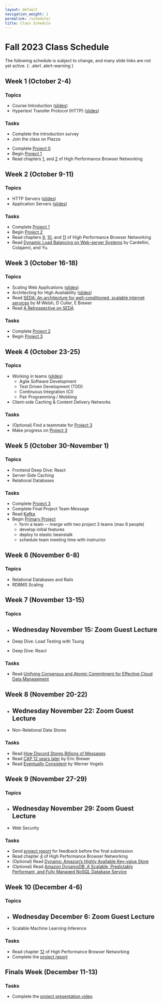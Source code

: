 ```yaml
---
layout: default
navigation_weight: 1
permalink: /schedule/
title: Class Schedule
---
```


# Fall 2023 Class Schedule

The following schedule is subject to change, and many slide links are not yet active.
{: .alert .alert-warning }

<div class="week">

## Week 1 (October 2-4)

### Topics

- Course Introduction ([slides](/slides/2023/01_course_introduction))
- Hypertext Transfer Protocol (HTTP) ([slides](/slides/2023/02_http))

### Tasks

- Complete the introduction survey
- Join the class on Piazza
<!-- - Enroll in AWS Educate -->
- Complete [Project 0](/project0/)
- Begin [Project 1](/project1/)
- Read chapters [1](https://hpbn.co/primer-on-latency-and-bandwidth/), and
  [2](https://hpbn.co/building-blocks-of-tcp/) of High Performance Browser Networking

</div>
<div class="week">

## Week 2 (October 9-11)

### Topics

- HTTP Servers ([slides](/slides/2023/03_http_servers))
- Application Servers ([slides](/slides/2023/04_application_servers))

### Tasks

- Complete [Project 1](/project1/)
- Begin [Project 2](/project2/)
- Read chapters [9](https://hpbn.co/brief-history-of-http/),
  [10](https://hpbn.co/primer-on-web-performance/), and
  [11](https://hpbn.co/http1x/) of High Performance Browser Networking
- Read [Dynamic Load Balancing on Web-server
  Systems](http://www.ics.uci.edu/~cs230/reading/DLB.pdf) by Cardellini,
  Colajanni, and Yu.

</div>
<div class="week">

## Week 3 (October 16-18)

### Topics

- Scaling Web Applications ([slides](/slides/2023/05_scaling_web_applications))
- Architecting for High Availability ([slides](/slides/2023/06_high_availability))
- Read [SEDA: An architecture for well-conditioned, scalable internet services](http://nms.lcs.mit.edu/~kandula/projects/killbots/killbots_files/seda-sosp01.pdf) by M Welsh, D Culler, E Brewer
- Read [A Retrospective on SEDA](https://matt-welsh.blogspot.com/2010/07/retrospective-on-seda.html)

### Tasks

- Complete [Project 2](/project2/)
- Begin [Project 3](/project3/)

</div>
<div class="week">

## Week 4 (October 23-25)

### Topics

- Working in teams ([slides](/slides/2023/07_agile_tdd_pairing))
  - Agile Software Development
  - Test Driven Development (TDD)
  - Continuous Integration (CI)
  - Pair Programming / Mobbing
- Client-side Caching & Content Delivery Networks

### Tasks

- (Optional) Find a teammate for [Project 3](/project3/)
- Make progress on [Project 3](/project3/)

</div>
<div class="week">

## Week 5 (October 30-November 1)

### Topics

- Frontend Deep Dive: React
- Server-Side Caching
- Relational Databases

### Tasks

- Complete [Project 3](/project3/)
- Complete Final Project Team Message
- Read [Kafka](https://www.microsoft.com/en-us/research/wp-content/uploads/2017/09/Kafka.pdf)
- Begin [Primary Project](/project/)
  - form a team -- merge with two project 3 teams (max 6 people)
  - develop initial features
  - deploy to elastic beanstalk
  - schedule team meeting time with instructor

</div>
<div class="week">

## Week 6 (November 6-8)

### Topics

- Relational Databases and Rails
- RDBMS Scaling

</div>
<div class="week">

## Week 7 (November 13-15)

### Topics

- ## Wednesday November 15: Zoom Guest Lecture

- Deep Dive: Load Testing with Tsung
- Deep Dive: React

### Tasks

- Read [Unifying Consensus and Atomic Commitment for Effective
  Cloud Data Management](http://www.vldb.org/pvldb/vol12/p611-maiyya.pdf)

</div>
<div class="week">

## Week 8 (November 20-22)

- ## Wednesday November 22: Zoom Guest Lecture

- Non-Relational Data Stores

### Tasks

- Read [How Discord Stores Billions of Messages
  ](https://discord.com/blog/how-discord-stores-billions-of-messages)
- Read [CAP 12 years
  later](http://www.realtechsupport.org/UB/NP/Numeracy_CAP%2B12Years_2012.pdf)
  by Eric Brewer
- Read [Eventually
  Consistent](http://www.scalableinternetservices.com/slides/vogels.pdf) by
  Werner Vogels

</div>
<div class="week">

## Week 9 (November 27-29)

### Topics

- ## Wednesday November 29: Zoom Guest Lecture
- Web Security

### Tasks

- Send [project report](/project/#report) for feedback before the final submission
- Read chapter [4](https://hpbn.co/transport-layer-security-tls/) of High
  Performance Browser Networking
- (Optional) Read [Dynamo: Amazon’s Highly Available Key-value Store
  ](https://www.allthingsdistributed.com/files/amazon-dynamo-sosp2007.pdf)
- (Optional) Read [Amazon DynamoDB: A Scalable, Predictably
  Performant, and Fully Managed NoSQL
  Database Service](https://www.usenix.org/system/files/atc22-elhemali.pdf)

</div>
<div class="week">

## Week 10 (December 4-6)

### Topics

- ## Wednesday December 6: Zoom Guest Lecture
- Scalable Machine Learning Inference

### Tasks

- Read chapter [12](https://hpbn.co/http2/) of High Performance Browser Networking
- Complete the [project report](/project/#report)

</div>
<div class="week">

## Finals Week (December 11-13)

### Tasks

- Complete the [project presentation video](/project/#video)

</div>
